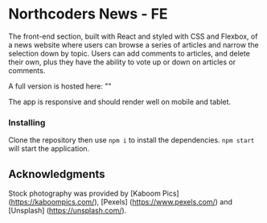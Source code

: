 
# Northcoders News - FE

The front-end section, built with React and styled with CSS and Flexbox, of a news website where users can browse a series of articles and narrow the selection down by topic. Users can add comments to articles, and delete their own, plus they have the ability to vote up or down on articles or comments.

A full version is hosted here: ""

The app is responsive and should render well on mobile and tablet.

### Installing

Clone the repository then use `npm i` to install the dependencies. `npm start` will start the application.

## Acknowledgments

Stock photography was provided by [Kaboom Pics] (https://kaboompics.com/), [Pexels] (https://www.pexels.com/) and [Unsplash] (https://unsplash.com/).
